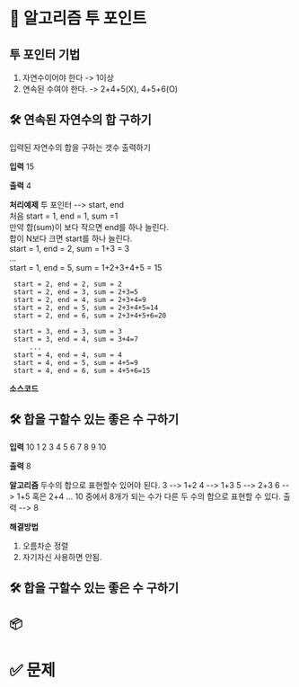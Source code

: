 # 📘  알고리즘  투 포인트

## 투 포인터 기법
1. 자연수이어야 한다 -> 1이상
2. 연속된 수여야 한다. -> 2+4+5(X), 4+5+6(O)

## 🛠️ 연속된 자연수의 합 구하기
입력된 자연수의 합을 구하는 갯수 출력하기

**입력**
15

**출력**
4

**처리예제**
투 포인터 --> start, end   
처음 start = 1, end = 1, sum =1   
만약 합(sum)이 보다 작으면 end를 하나 늘린다.   
합이 N보다 크면 start를 하나 늘린다.   
     start = 1, end = 2, sum = 1+3 = 3   
         ...   
     start = 1, end = 5, sum = 1+2+3+4+5 = 15   
   
     start = 2, end = 2, sum = 2   
     start = 2, end = 3, sum = 2+3=5   
     start = 2, end = 4, sum = 2+3+4=9   
     start = 2, end = 5, sum = 2+3+4+5=14   
     start = 2, end = 6, sum = 2+3+4+5+6=20   
   
     start = 3, end = 3, sum = 3   
     start = 3, end = 4, sum = 3+4=7   
         ...   
     start = 4, end = 4, sum = 4   
     start = 4, end = 5, sum = 4+5=9   
     start = 4, end = 6, sum = 4+5+6=15   
      
**소스코드**


## 🛠️ 합을 구할수 있는 좋은 수 구하기

**입력**
10
1 2 3 4 5 6 7 8 9 10

**출력**
8


**알고리즘**
두수의 합으로 표현할수 있어야 된다.
3 --> 1+2
4 --> 1+3
5 --> 2+3
6 --> 1+5 혹은 2+4
...
10 중에서 8개가 되는 수가 다른 두 수의 합으로 표현할 수 있다.
출력 --> 8

**해결방법**
1) 오름차순 정렬
2) 자기자신 사용하면 안됨.




## 🛠️ 합을 구할수 있는 좋은 수 구하기

  
## 📦


# ✅ 문제     
